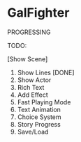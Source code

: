 # GalFighter

PROGRESSING

TODO:

[Show Scene]
1. Show Lines [DONE]
2. Show Actor
3. Rich Text
4. Add Effect
5. Fast Playing Mode
6. Text Animation
7. Choice System
8. Story Progress
9. Save/Load

